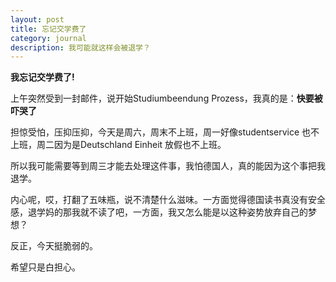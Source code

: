 ```yaml
---
layout: post
title: 忘记交学费了
category: journal
description: 我可能就这样会被退学？
---
```


**我忘记交学费了!**


上午突然受到一封邮件，说开始Studiumbeendung Prozess，我真的是：**快要被吓哭了**


担惊受怕，压抑压抑，今天是周六，周末不上班，周一好像studentservice 也不上班，周二因为是Deutschland Einheit 放假也不上班。

所以我可能需要等到周三才能去处理这件事，我怕德国人，真的能因为这个事把我退学。

内心呢，哎，打翻了五味瓶，说不清楚什么滋味。一方面觉得德国读书真没有安全感，退学妈的那我就不读了吧，一方面，我又怎么能是以这种姿势放弃自己的梦想？


反正，今天挺脆弱的。



希望只是白担心。
